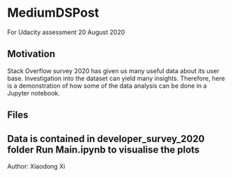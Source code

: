 # MediumDSPost
For Udacity assessment 20 August 2020

## Motivation
Stack Overflow survey 2020 has given us many useful data about its user base. Investigation into the dataset can yield many insights. Therefore, here is a demonstration of how some of the data analysis can be done in a Jupyter notebook.

## Files
Data is contained in developer_survey_2020 folder
Run Main.ipynb to visualise the plots
---
Author: Xiaodong Xi